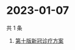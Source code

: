 # 2023-01-07

共 1 条

<!-- BEGIN ZHIHUSEARCH -->
<!-- 最后更新时间 Sat Jan 07 2023 07:06:45 GMT+0800 (China Standard Time) -->
1. [第十版新冠诊疗方案](https://www.zhihu.com/search?q=第十版新冠诊疗方案)
<!-- END ZHIHUSEARCH -->
